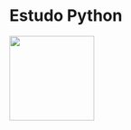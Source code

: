 # Estudo Python
<img src="https://upload.wikimedia.org/wikipedia/commons/thumb/c/c3/Python-logo-notext.svg/115px-Python-logo-notext.svg.png" width="150" height="150">